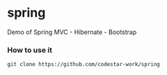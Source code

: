 # spring
Demo of Spring MVC - Hibernate - Bootstrap

### How to use it
```
git clone https://github.com/codestar-work/spring
```
